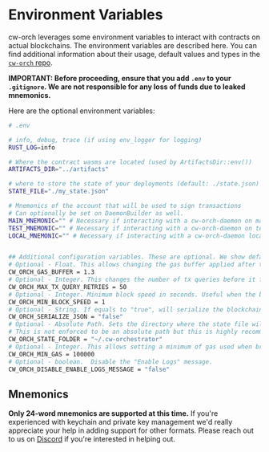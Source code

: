 # Environment Variables

cw-orch leverages some environment variables to interact with contracts on actual blockchains. The environment variables are described here. You can find additional information about their usage, default values and types in the [`cw-orch` repo](https://github.com/AbstractSDK/cw-orchestrator/blob/main/packages/cw-orch-core/src/env.rs).

**IMPORTANT: Before proceeding, ensure that you add `.env` to your `.gitignore`. We are not responsible for any loss of funds due to leaked mnemonics.**

Here are the optional environment variables:

```bash
# .env

# info, debug, trace (if using env_logger for logging)
RUST_LOG=info

# Where the contract wasms are located (used by ArtifactsDir::env())
ARTIFACTS_DIR="../artifacts"

# where to store the state of your deployments (default: ./state.json)
STATE_FILE="./my_state.json"

# Mnemonics of the account that will be used to sign transactions
# Can optionally be set on DaemonBuilder as well.
MAIN_MNEMONIC="" # Necessary if interacting with a cw-orch-daemon on mainnet
TEST_MNEMONIC="" # Necessary if interacting with a cw-orch-daemon on testnet
LOCAL_MNEMONIC="" # Necessary if interacting with a cw-orch-daemon locally


## Additional configuration variables. These are optional. We show default values here: 
# Optional - Float. This allows changing the gas buffer applied after tx simulation
CW_ORCH_GAS_BUFFER = 1.3 
# Optional - Integer. This changes the number of tx queries before it fails if it doesn't find any result
CW_ORCH_MAX_TX_QUERY_RETRIES = 50 
# Optional - Integer. Minimum block speed in seconds. Useful when the block speeds are varying a lot
CW_ORCH_MIN_BLOCK_SPEED = 1 
# Optional - String. If equals to "true", will serialize the blockchain messages as json (for easy copying) instead of Rust Debug formatting
CW_ORCH_SERIALIZE_JSON = "false" 
# Optional - Absolute Path. Sets the directory where the state file will be saved.
# This is not enforced to be an absolute path but this is highly recommended
CW_ORCH_STATE_FOLDER = "~/.cw-orchestrator"
# Optional - Integer. This allows setting a minimum of gas used when broadcasting transactions
CW_ORCH_MIN_GAS = 100000
# Optional - boolean.  Disable the "Enable Logs" message.
CW_ORCH_DISABLE_ENABLE_LOGS_MESSAGE = "false"
```

## Mnemonics

**Only 24-word mnemonics are supported at this time.** If you're experienced with keychain and private key management we'd really appreciate your help in adding support for other formats. Please reach out to us on [Discord](https://discord.gg/uch3Tq3aym) if you're interested in helping out.
